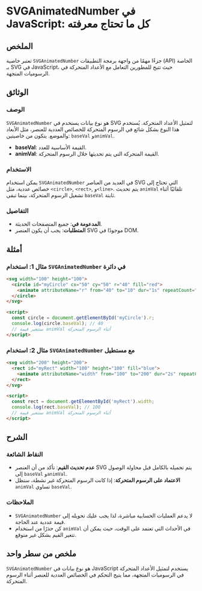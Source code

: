 <!--
Meta Description: # SVGAnimatedNumber في JavaScript: كل ما تحتاج معرفته ## الملخص تعتبر خاصية `SVGAnimatedNumber` جزءًا مهمًا من واجهة برمجة التطبيقات (API) الخاصة بـ S...
Meta Keywords: المتحركة, svg, svganimatednumber, الرسوم, animval
-->

# SVGAnimatedNumber في JavaScript: كل ما تحتاج معرفته

## الملخص
تعتبر خاصية `SVGAnimatedNumber` جزءًا مهمًا من واجهة برمجة التطبيقات (API) الخاصة بـ SVG في JavaScript، حيث تتيح للمطورين التعامل مع الأعداد المتحركة في الرسوميات المتجهة.

## الوثائق
### الوصف
`SVGAnimatedNumber` هو نوع بيانات يستخدم في SVG لتمثيل الأعداد المتحركة. يُستخدم هذا النوع بشكل شائع في الرسوم المتحركة للخصائص العددية للعنصر، مثل الأبعاد والموضع. يتكون من خاصيتين: `baseVal` و`animVal`.

- **baseVal**: القيمة الأساسية للعدد.
- **animVal**: القيمة المتحركة التي يتم تحديثها خلال الرسوم المتحركة.

### الاستخدام
يمكن استخدام `SVGAnimatedNumber` في العديد من العناصر SVG التي تحتاج إلى خصائص عددية، مثل `<circle>`, `<rect>`, و`<line>`. يتم تحديث `animVal` تلقائيًا أثناء تشغيل الرسوم المتحركة، بينما تبقى `baseVal` ثابتة.

### التفاصيل
- **المدعومة في**: جميع المتصفحات الحديثة.
- **المتطلبات**: يجب أن يكون العنصر SVG موجودًا في DOM.
  
## أمثلة
### مثال 1: استخدام `SVGAnimatedNumber` في دائرة
```html
<svg width="100" height="100">
  <circle id="myCircle" cx="50" cy="50" r="40" fill="red">
    <animate attributeName="r" from="40" to="10" dur="1s" repeatCount="indefinite" />
  </circle>
</svg>

<script>
  const circle = document.getElementById('myCircle').r;
  console.log(circle.baseVal); // 40
  // ستتغير قيمة animVal أثناء الرسوم المتحركة
</script>
```

### مثال 2: استخدام `SVGAnimatedNumber` مع مستطيل
```html
<svg width="200" height="200">
  <rect id="myRect" width="100" height="100" fill="blue">
    <animate attributeName="width" from="100" to="200" dur="2s" repeatCount="indefinite" />
  </rect>
</svg>

<script>
  const rect = document.getElementById('myRect').width;
  console.log(rect.baseVal); // 100
  // ستتغير قيمة animVal أثناء الرسوم المتحركة
</script>
```

## الشرح
### النقاط الشائعة
- **عدم تحديث القيم**: تأكد من أن العنصر SVG يتم تحميله بالكامل قبل محاولة الوصول إلى `baseVal` و`animVal`.
- **الاعتماد على الرسوم المتحركة**: إذا كانت الرسوم المتحركة غير نشطة، ستظل `animVal` تساوي `baseVal`.

### الملاحظات
- `SVGAnimatedNumber` لا يدعم العمليات الحسابية مباشرة، لذا يجب عليك تحويله إلى قيمة عددية عند الحاجة.
- كن حذرًا من استخدام `animVal` في الأحداث التي تعتمد على الوقت، حيث يمكن أن تتغير القيم بشكل غير متوقع.

## ملخص من سطر واحد
`SVGAnimatedNumber` هو نوع بيانات في JavaScript يستخدم لتمثيل الأعداد المتحركة في الرسوميات المتجهة، مما يتيح التحكم في الخصائص العددية للعنصر أثناء الرسوم المتحركة.